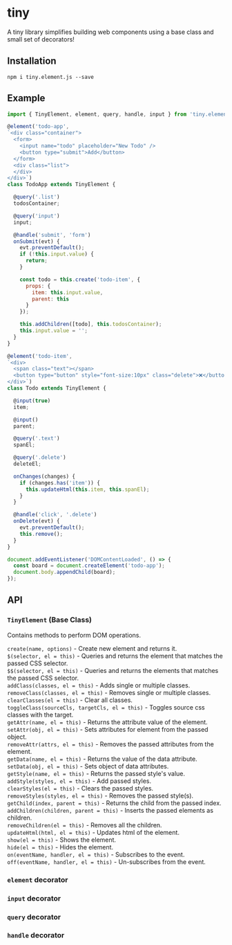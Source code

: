 # tiny
A tiny library simplifies building web components using a base class and small set of decorators!

## Installation

```shell
npm i tiny.element.js --save
```

## Example

```js
import { TinyElement, element, query, handle, input } from 'tiny.element.js';

@element('todo-app',
`<div class="container">
  <form>
    <input name="todo" placeholder="New Todo" />
    <button type="submit">Add</button>
  </form>
  <div class="list">
  </div>
</div>`)
class TodoApp extends TinyElement {

  @query('.list')
  todosContainer;

  @query('input')
  input;

  @handle('submit', 'form')
  onSubmit(evt) {
    evt.preventDefault();
    if (!this.input.value) {
      return;
    }

    const todo = this.create('todo-item', {
      props: {
        item: this.input.value,
        parent: this
      }
    });

    this.addChildren([todo], this.todosContainer);
    this.input.value = '';
  }
}

@element('todo-item',
`<div>
  <span class="text"></span>
  <button type="button" style="font-size:10px" class="delete">❌</button>
</div>`)
class Todo extends TinyElement {

  @input(true)
  item;

  @input()
  parent;

  @query('.text')
  spanEl;

  @query('.delete')
  deleteEl;

  onChanges(changes) {
    if (changes.has('item')) {
      this.updateHtml(this.item, this.spanEl);
    }
  }

  @handle('click', '.delete')
  onDelete(evt) {
    evt.preventDefault();
    this.remove();
  }
}

document.addEventListener('DOMContentLoaded', () => {
  const board = document.createElement('todo-app');
  document.body.appendChild(board);
});
```

## API

### `TinyElement` (Base Class)

Contains methods to perform DOM operations.

`create(name, options)` - Create new element and returns it. <br>
`$(selector, el = this)` - Queries and returns the element that matches the passed CSS selector. <br>
`$$(selector, el = this)` - Queries and returns the elements that matches the passed CSS selector. <br>
`addClass(classes, el = this)` - Adds single or multiple classes. <br>
`removeClass(classes, el = this)` - Removes single or multiple classes. <br>
`clearClasses(el = this)` - Clear all classes. <br>
`toggleClass(sourceCls, targetCls, el = this)` - Toggles source css classes with the target. <br>
`getAttr(name, el = this)` - Returns the attribute value of the element. <br>
`setAttr(obj, el = this)` - Sets attributes for element from the passed object. <br>
`removeAttr(attrs, el = this)` - Removes the passed attributes from the element. <br>
`getData(name, el = this)` - Returns the value of the data attribute. <br>
`setData(obj, el = this)` - Sets object of data attributes. <br>
`getStyle(name, el = this)` - Returns the passed style's value. <br>
`addStyle(styles, el = this)` - Add passed styles. <br>
`clearStyles(el = this)` - Clears the passed styles. <br>
`removeStyles(styles, el = this)` - Removes the passed style(s). <br>
`getChild(index, parent = this)` - Returns the child from the passed index. <br>
`addChildren(children, parent = this)` - Inserts the passed elements as children. <br>
`removeChildren(el = this)` - Removes all the children. <br>
`updateHtml(html, el = this)` - Updates html of the element. <br>
`show(el = this)` - Shows the element. <br>
`hide(el = this)` - Hides the element. <br>
`on(eventName, handler, el = this)` - Subscribes to the event. <br>
`off(eventName, handler, el = this)` - Un-subscribes from the event. <br>

### `element` decorator



### `input` decorator

### `query` decorator

### `handle` decorator





